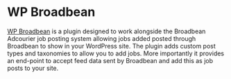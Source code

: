 # WP Broadbean

[WP Broadbean](http://wpbroadbean.com/ "Broadbean posted jobs on your WordPress website") is a plugin designed to work alongside the Broadbean Adcourier job posting system allowing jobs added posted through Broadbean to show in your WordPress site. The plugin adds custom post types and taxonomies to allow you to add jobs. More importantly it provides an end-point to accept feed data sent by Broadbean and add this as job posts to your site.
